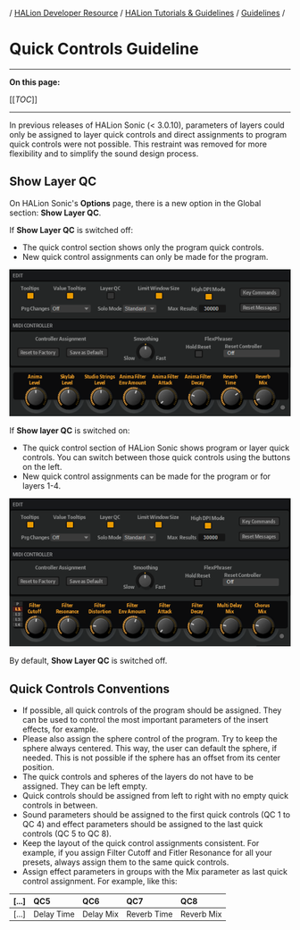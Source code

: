 / [HALion Developer Resource](../../HALion-Developer-Resource.md) / [HALion Tutorials & Guidelines](./HALion-Tutorials-Guidelines.md) / [Guidelines](./Guidelines.md) /

# Quick Controls Guideline

---

**On this page:**

[[_TOC_]]

---

In previous releases of HALion Sonic (< 3.0.10), parameters of layers could only be assigned to layer quick controls and direct assignments to program quick controls were not possible. This restraint was removed for more flexibility and to simplify the sound design process.

## Show Layer QC

On HALion Sonic's **Options** page, there is a new option in the Global section: **Show Layer QC**.

If **Show Layer QC** is switched off:

* The quick control section shows only the program quick controls.
* New quick control assignments can only be made for the program.

![Show Layer QC Off](../images/Show-Layer-QC-Off.png)

If **Show layer QC** is switched on:

* The quick control section of HALion Sonic shows program or layer quick controls. You can switch between those quick controls using the buttons on the left.
* New quick control assignments can be made for the program or for layers 1-4.

![Show Layer QC On](../images/Show-Layer-QC-On.png)

By default, **Show Layer QC** is switched off.

## Quick Controls Conventions

* If possible, all quick controls of the program should be assigned. They can be used to control the most important parameters of the insert effects, for example.
* Please also assign the sphere control of the program. Try to keep the sphere always centered. This way, the user can default the sphere, if needed. This is not possible if the sphere has an offset from its center position.
* The quick controls and spheres of the layers do not have to be assigned. They can be left empty.
* Quick controls should be assigned from left to right with no empty quick controls in between.
* Sound parameters should be assigned to the first quick controls (QC 1 to QC 4) and effect parameters should be assigned to the last quick controls (QC 5 to QC 8).
* Keep the layout of the quick control assignments consistent. For example, if you assign Filter Cutoff and Fitler Resonance for all your presets, always assign them to the same quick controls.
* Assign effect parameters in groups with the Mix parameter as last quick control assignment. For example, like this:

|\[...\]|QC5|QC6|QC7|QC8|
|:-|:-|:-|:-|:-|
|\[...\]|Delay Time|Delay Mix|Reverb Time|Reverb Mix|